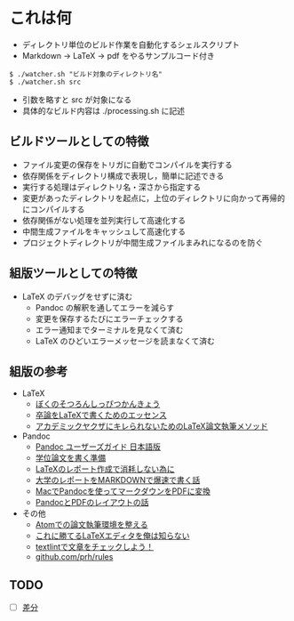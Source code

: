 # これは何 

- ディレクトリ単位のビルド作業を自動化するシェルスクリプト 
- Markdown -> LaTeX -> pdf をやるサンプルコード付き 
```
$ ./watcher.sh "ビルド対象のディレクトリ名" 
$ ./watcher.sh src 
``` 
- 引数を略すと src が対象になる 
- 具体的なビルド内容は ./processing.sh に記述 

## ビルドツールとしての特徴 

- ファイル変更の保存をトリガに自動でコンパイルを実行する 
- 依存関係をディレクトリ構成で表現し，簡単に記述できる 
- 実行する処理はディレクトリ名・深さから指定する 
- 変更があったディレクトリを起点に，上位のディレクトリに向かって再帰的にコンパイルする 
- 依存関係がない処理を並列実行して高速化する 
- 中間生成ファイルをキャッシュして高速化する 
- プロジェクトディレクトリが中間生成ファイルまみれになるのを防ぐ 

## 組版ツールとしての特徴 

- LaTeX のデバッグをせずに済む 
  - Pandoc の解釈を通してエラーを減らす 
  - 変更を保存するたびにエラーチェックする 
  - エラー通知までターミナルを見なくて済む 
  - LaTeX のひどいエラーメッセージを読まなくて済む 

## 組版の参考 

- LaTeX 
  - [ぼくのそつろんしっぴつかんきょう](http://mtjune.hateblo.jp/entry/2015/12/10/144657) 
  - [卒論をLaTeXで書くためのエッセンス](https://github.com/tinoji/sotsuron_wo_LaTeX_de) 
  - [アカデミックヤクザにキレられないためのLaTeX論文執筆メソッド](https://qiita.com/suigin/items/10960e516f2d44f6b6de) 
- Pandoc 
  - [Pandoc ユーザーズガイド 日本語版](http://sky-y.github.io/site-pandoc-jp/users-guide/) 
  - [学位論文を書く準備](https://blog.8tak4.com/post/168232661994/know-how-writing-thesis-markdown) 
  - [LaTeXのレポート作成で消耗しない為に](https://hackmd.io/@w1rIom6MSiqiVrxJLM2zDA/H1kwLqvZG?type=view) 
  - [大学のレポートをMARKDOWNで爆速で書く話](https://beanlog.xyz/blog/write-report-use-markdown/) 
  - [MacでPandocを使ってマークダウンをPDFに変換](https://www.yamamanx.com/mac-pandoc-pdf/) 
  - [PandocとPDFのレイアウトの話](https://qiita.com/takada-at/items/c807c163bd861bbec7cf) 
- その他 
  - [Atomでの論文執筆環境を整える](https://tomochemist.com/2019/02/11/post-264/) 
  - [これに勝てるLaTeXエディタを俺は知らない](https://mobile.twitter.com/5ebec/status/1065872335108956161)
  - [textlintで文章をチェックしよう！](https://www.to-r.net/media/textlint/) 
  - [github.com/prh/rules](https://github.com/prh/rules/tree/master/media) 

## TODO 

- [ ] [差分](http://abenori.blogspot.com/2016/06/latexdiff.html) 

<!--

- [ ] [Docker](https://qiita.com/Kumassy/items/ffa752da5f7193c4929c) 
  - [x] ls の OS 間の引数・出力体系の差異は，出力を丸ごとハッシュ化して解決した 
  - [x] ただのシェルスクリプトだし Docker をやっていくほどではない
  - [ ] 本当に必要なのは環境を整える手順書
    - [ ] リポジトリの目的が組版からビルドツールに移ったから LaTeX などの環境構築は各自で

- [x] 章分け
  - [ ] [ディレクトリで章立てを管理](https://qiita.com/sankichi92/items/1e113fcf6cc045eb64f7) 
  - [ ] [ディレクトリで章立てを管理](https://qiita.com/sakas1231/items/14c96f99d7507b928938) 
  - [x] 章ごとに参考文献を示す場合は src で分ける方法で十分で，dest で統合すればいい  
  - [x] 上のリンクの方法では参考文献・引用がバグるのでファイル形式が pdf の段階で統合する

- ./sh/Shortcuts.alfredworkflow などはおまけだから，自動化ツールとして使うなら不要 


- [ ] make 
  - [ ] [Pandocを使ってMarkdownからLatexによるPDF生成をする](https://qiita.com/kzmssk/items/9607454705b91916f0ff) 
  - [ ] [卒論のtexをmarkdownで書いた話](http://mbuchi.hateblo.jp/entry/2015/03/18/105743) 
  - [ ] ~~processing をディレクトリ名に応じた make に置き換える~~ 
  - [ ] processing をディレクトリ名に応じた make に置き換える 
    - [x] 全部シェルで書いた
- [ ] 置換 
  - [ ] Pandoc フィルタ 
  - [ ] [ruby](https://qiita.com/ish_774/items/82cbda064792306a5493) 
  - [x] sed  
    - [x] Pandoc フィルタを使った方がスマートだけど sed が十分機能してる 
- [ ] [git difftool](https://git-scm.com/docs/git-difftool) 
- [x] prefixで管理する 
- [x] watcher.sh と build.sh を統合 
- [x] 勝手に同期されるフォルダの中でブランチ切り替えるとよくないことが起こる 
-->
